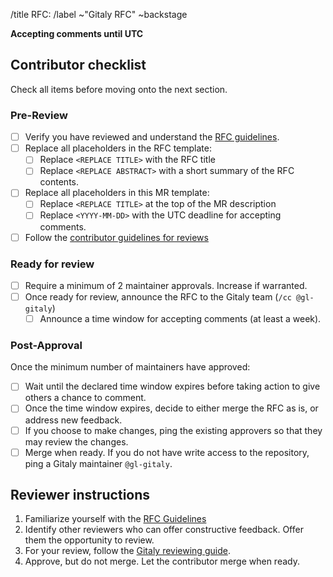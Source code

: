 /title RFC: <REPLACE TITLE>
/label ~"Gitaly RFC" ~backstage

**Accepting comments until <YYYY-MM-DD> UTC**

## Contributor checklist

Check all items before moving onto the next section.

### Pre-Review

- [ ] Verify you have reviewed and understand the [RFC guidelines](doc/rfcs/README.md).
- [ ] Replace all placeholders in the RFC template:
  - [ ] Replace `<REPLACE TITLE>` with the RFC title
  - [ ] Replace `<REPLACE ABSTRACT>` with a short summary of the RFC contents.
- [ ] Replace all placeholders in this MR template:
  - [ ] Replace `<REPLACE TITLE>` at the top of the MR description
  - [ ] Replace `<YYYY-MM-DD>` with the UTC deadline for accepting comments.
- [ ] Follow the [contributor guidelines for reviews](https://gitlab.com/gitlab-org/gitaly/-/blob/master/REVIEWING.md#tips-for-the-contributor)

### Ready for review

- [ ] Require a minimum of 2 maintainer approvals. Increase if warranted.
- [ ] Once ready for review, announce the RFC to the Gitaly team (`/cc @gl-gitaly`)
  - [ ] Announce a time window for accepting comments (at least a week).

### Post-Approval

Once the minimum number of maintainers have approved:

- [ ] Wait until the declared time window expires before taking action to give others a chance to comment.
- [ ] Once the time window expires, decide to either merge the RFC as is, or address new feedback.
- [ ] If you choose to make changes, ping the existing approvers so that they may review the changes.
- [ ] Merge when ready. If you do not have write access to the repository, ping a Gitaly maintainer `@gl-gitaly`.

## Reviewer instructions

1. Familiarize yourself with the [RFC Guidelines](doc/rfcs/README.md)
1. Identify other reviewers who can offer constructive feedback. Offer them the opportunity to review.
1. For your review, follow the [Gitaly reviewing guide](https://gitlab.com/gitlab-org/gitaly/-/blob/master/REVIEWING.md).
1. Approve, but do not merge. Let the contributor merge when ready.
